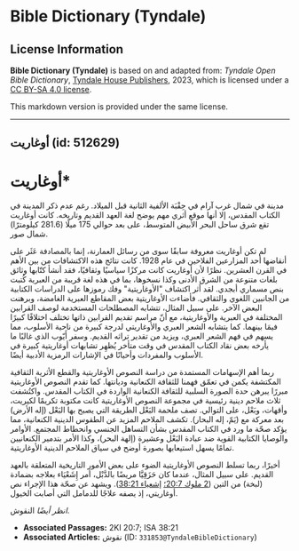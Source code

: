 # Bible Dictionary (Tyndale)

## License Information

**Bible Dictionary (Tyndale)** is based on and adapted from: _Tyndale Open Bible Dictionary_, [Tyndale House Publishers](https://tyndaleopenresources.com/), 2023, which is licensed under a [CC BY-SA 4.0 license](https://creativecommons.org/licenses/by-sa/4.0/legalcode.en).

This markdown version is provided under the same license.



--------------------------------

## أوغاريت (id: 512629)

أوغاريت\*
=========

مدينة في شمال غرب آرام في حِقْبَة الألفية الثانية قبل الميلاد. رغم عدم ذكر المدينة في الكتاب المقدس، إلا أنها موقع أثري مهم يوضح لغة العهد القديم وتاريخه. كانت أوغاريت تقع شرق ساحل البحر الأبيض المتوسط، على بعد حوالي 175 ميلًا (281\.6 كيلومترًا) شمال صور.

لم تكن أوغاريت معروفة سابقًا سوى من رسائل العمارنة، إنما بالمصادفة عَثَر على أنقاضها أحد المزارعين الفلاحين في عام 1928\. كانت نتائج هذه الاكتشافات من بين الأهم في القرن العشرين. نظرًا لأن أوغاريت كانت مركزًا سياسيًا وثقافيًا، فقد أنشأ كتّابها وثائق بلغات متنوعة من الشرق الأدنى وكذا نسخوها، بما في هذه لغة قريبة من العبرية كُتبت بنص مسماري أبجدي. لقد أثر اكتشاف "الأوغاريتية" وفك رموزها على الدراسات الكتابية من الجانبين اللغوي والثقافي. فأضاءت الأوغاريتية بعض المقاطع العبرية الغامضة، وبرهنت البعض الآخر. على سبيل المثال، تتشابه المصطلحات المستخدمة لوصف القرابين المختلفة في العبرية والأوغاريتية، مع أنّ مراسم تقديم القرابين ذاتها تختلف اختلافًا كبيرًا فيمَا بينهما. كما يتشابه الشعر العبري والأوغاريتي لدرجة كبيرة من ناحية الأسلوب، مما يسهم في فهم الشعر العبري، ويزيد من تقدير تراثه القديم. وسفر أَيّوب الذي غالبًا ما يأرخه بعض نقاد الكتاب المقدس في وقت متأخر يُظهِر تشابهات أوغاريتية كبيرة في الأسلوب والمفردات وأحيانًا في الإشارات الرمزية الأدبية أيضًا.

ربما أهم الإسهامات المستمدة من دراسة النصوص الأوغاريتية والقطع الأثرية الثقافية المكتشفة يكمن في تعمّق فهمنا للثقافة الكنعانية وديانتها. كما تقدم النصوص الأوغاريتية مبررًا يبرهن حدة الصورة السلبية للثقافة الكنعانية الواردة في الكتاب المقدس. واكتُشفت ثلاث ملاحم دينية رئيسية في مجموعة النصوص الأوغاريتية كانت مكتوبة تكريمًا لكيريت، وأقهات، وبَعْل، على التوالي. تصف ملحمة البَعْل الطريقة التي يصبح بها البَعْل (إله الأرض) بعد معركة مع (يَمّ، إله البحار). تكشف الملاحم المزيد عن الطقوس الدينية الكنعانية، مما يؤكد صحّة ما ورد في الكتاب المقدس بشأن التساهل الجنسي وانحطاط المجتمع. الأوامر والوصايا الكتابية القوية ضد عبادة البَعْل وعشيرة (إلهة البحر)، وكذا الأمر بتدمير الكنعانيين تمامًا يسهل استيعابها بصورة أوضح في سياق الملاحم الدينية الأوغاريتية.

أخيرًا، ربما تسلط النصوص الأوغاريتية الضوء على بعض الأمور التاريخية المتعلقة بالعهد القديم. على سبيل المثال، عندما كان حَزَقِيَّا مريضًا بالدَّبْل، أمر إِشَعْيَاء بعلاجه بضمادة (لبخة) من التين ([2 ملوك 20:7؛](https://ref.ly/2Kgs20:7) [إشعياء 38:21](https://ref.ly/Isa38:21)). ويشهد عن صحّة هذا الإجراء نص أوغاريتي، إذ يصفه علاجًا للدمامل التي أصابت الخيول.

*انظر أيضًا* النقوش.

* **Associated Passages:** 2KI 20:7; ISA 38:21
* **Associated Articles:** نقوش (ID: `331853@TyndaleBibleDictionary`)

